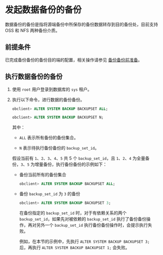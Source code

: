 发起数据备份的备份 
==============================

数据备份的备份是指将源端备份中所保存的备份数据转存到目的备份处，目前支持 OSS 和 NFS 两种备份介质。

前提条件 
-------------------------

已完成备份备份的备份目的端的配置，相关操作请参见 [备份备份前准备](../2.command-line-backup-backup-cluster-level/1.backup-preparation.md)。

执行数据备份的备份 
------------------------------

1. 使用 `root` 用户登录到数据库的 `sys` 租户。

   

2. 执行以下命令，进行数据的备份备份。

   ```sql
   obclient> ALTER SYSTEM BACKUP BACKUPSET ALL;
   
   obclient> ALTER SYSTEM BACKUP BACKUPSET N;
   ```

   

   其中：
   * `ALL` 表示所有备份的备份集合。

     
   
   * `N` 表示待执行备份备份的 `backup_set_id`。

     
   

   

   假设当前有 `1`、`2`、`3`、`4`、`5` 共 5 个 `backup_set_id`，且 `1`、`2`、`4` 为全量备份，`3`、`5` 为增量备份，执行备份备份的示例如下：
   * 备份当前所有的备份集合

     ```sql
     obclient> ALTER SYSTEM BACKUP BACKUPSET ALL;
     ```

     
   
   * 备份 `backup_set_id` 为 `3` 的备份

     ```sql
     obclient> ALTER SYSTEM BACKUP BACKUPSET 3;
     ```

     

     在备份指定的 `backup_set_id` 时，对于有依赖关系的两个 `backup_set_id`，如果先对被依赖的 `backup_set_id` 执行了备份备份操作，再对另外一个 `backup_set_id` 执行备份备份操作时，会提示执行失败。

     例如，在本节的示例中，先执行 `ALTER SYSTEM BACKUP BACKUPSET 3;` 后，再执行 `ALTER SYSTEM BACKUP BACKUPSET 1;` 会失败。
     
   

   




